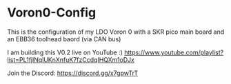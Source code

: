 # Voron0-Config
This is the configuration of my LDO Voron 0 with a SKR pico main board and an EBB36 toolhead baord (via CAN bus)

I am building this V0.2 live on YouTube :)
https://www.youtube.com/playlist?list=PL1fjlNqlUKnXnfuK7fzCcdqIHQXm1oDJx

Join the Discord:
https://discord.gg/x7gpwTrT
